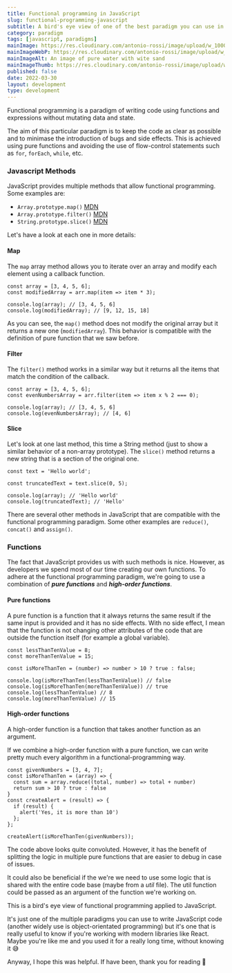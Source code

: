 ```yaml
---
title: Functional programming in JavaScript
slug: functional-programming-javascript
subtitle: A bird's eye view of one of the best paradigm you can use in JavaScript
category: paradigm
tags: [javascript, paradigms]
mainImage: https://res.cloudinary.com/antonio-rossi/image/upload/w_1000,fl_progressive/v1648646194/articles/functional-programming/pure_zyijgf.jpg
mainImageWebP: https://res.cloudinary.com/antonio-rossi/image/upload/w_1000,fl_progressive,f_webp/v1648646194/articles/functional-programming/pure_zyijgf.jpg
mainImageAlt: An image of pure water with wite sand
mainImageThumb: https://res.cloudinary.com/antonio-rossi/image/upload/w_300,fl_progressive/v1648646194/articles/functional-programming/pure_zyijgf.jpg
published: false
date: 2022-03-30
layout: development
type: development
---
```


Functional programming is a paradigm of writing code using functions and expressions without mutating data and state.

The aim of this particular paradigm is to keep the code as clear as possible and to minimase the introduction of bugs and side effects. This is achieved using pure functions and avoiding the use of flow-control statements such as `for`, `forEach`, `while`, etc.

### Javascript Methods

JavaScript provides multiple methods that allow functional programming. Some examples are:

- `Array.prototype.map()` <a href="https://developer.mozilla.org/en-US/docs/Web/JavaScript/Reference/Global_Objects/Array/map" target="_blank">MDN</a>
- `Array.prototype.filter()` <a href="https://developer.mozilla.org/en-US/docs/Web/JavaScript/Reference/Global_Objects/Array/filter" target="_blank">MDN</a>
- `String.prototype.slice()` <a href="https://developer.mozilla.org/en-US/docs/Web/JavaScript/Reference/Global_Objects/Array/slice" target="_blank">MDN</a>

Let's have a look at each one in more details:

#### Map

The `map` array method allows you to iterate over an array and modify each element using a callback function.

```
const array = [3, 4, 5, 6];
const modifiedArray = arr.map(item => item * 3);

console.log(array); // [3, 4, 5, 6]
console.log(modifiedArray); // [9, 12, 15, 18]
```

As you can see, the `map()` method does not modify the original array but it returns a new one (`modifiedArray`). This behavior is compatible with the definition of pure function that we saw before.

#### Filter

The `filter()` method works in a similar way but it returns all the items that match the condition of the callback.

```
const array = [3, 4, 5, 6];
const evenNumbersArray = arr.filter(item => item x % 2 === 0);

console.log(array); // [3, 4, 5, 6]
console.log(evenNumbersArray); // [4, 6]
```

#### Slice

Let's look at one last method, this time a String method (just to show a similar behavior of a non-array prototype). The `slice()` method returns a new string that is a section of the original one.

```
const text = 'Hello world';

const truncatedText = text.slice(0, 5);

console.log(array); // 'Hello world'
console.log(truncatedText); // 'Hello'
```

There are several other methods in JavaScript that are compatible with the functional programming paradigm. Some other examples are `reduce()`, `concat()` and `assign()`.

### Functions

The fact that JavaScript provides us with such methods is nice. However, as developers we spend most of our time creating our own functions. To adhere at the functional programming paradigm, we're going to use a combination of **_pure functions_** and **_high-order functions_**.

#### Pure functions

A pure function is a function that it always returns the same result if the same input is provided and it has no side effects. With no side effect, I mean that the function is not changing other attributes of the code that are outside the function itself (for example a global variable).

```
const lessThanTenValue = 8;
const moreThanTenValue = 15;

const isMoreThanTen = (number) => number > 10 ? true : false;

console.log(isMoreThanTen(lessThanTenValue)) // false
console.log(isMoreThanTen(moreThanTenValue)) // true
console.log(lessThanTenValue) // 8
console.log(moreThanTenValue) // 15
```

#### High-order functions

A high-order function is a function that takes another function as an argument.

If we combine a high-order function with a pure function, we can write pretty much every algorithm in a functional-programming way.

```
const givenNumbers = [3, 4, 7];
const isMoreThanTen = (array) => {
  const sum = array.reduce((total, number) => total + number)
  return sum > 10 ? true : false
}
const createAlert = (result) => {
  if (result) {
    alert('Yes, it is more than 10')
  };
};

createAlert(isMoreThanTen(givenNumbers));
```

The code above looks quite convoluted. However, it has the benefit of splitting the logic in multiple pure functions that are easier to debug in case of issues.

It could also be beneficial if the we're we need to use some logic that is shared with the entire code base (maybe from a _util_ file). The util function could be passed as an argument of the function we're working on.

This is a bird's eye view of functional programming applied to JavaScript.

It's just one of the multiple paradigms you can use to write JavaScript code (another widely use is object-orientated programming) but it's one that is really useful to know if you're working with modern libraries like React. Maybe you're like me and you used it for a really long time, without knowing it 😅

Anyway, I hope this was helpful. If have been, thank you for reading 👋
